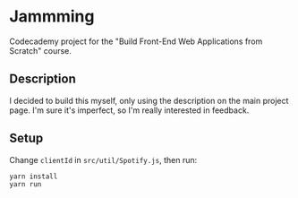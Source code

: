 # Jammming

Codecademy project for the "Build Front-End Web Applications from Scratch" course.

## Description

I decided to build this myself, only using the description on the main project page. I'm sure it's imperfect, so I'm
really interested in feedback.

## Setup

Change `clientId` in `src/util/Spotify.js`, then run:

```
yarn install
yarn run
```
